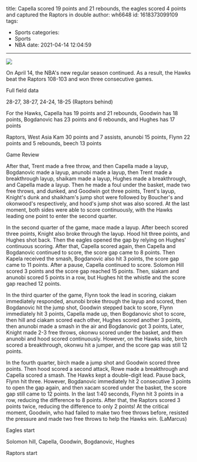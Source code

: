 title: Capella scored 19 points and 21 rebounds, the eagles scored 4 points and captured the Raptors in double
author: wh6648
id: 1618373099109
tags: 
- Sports
categories: 
- Sports
- NBA
date: 2021-04-14 12:04:59
---
![](https://p5.itc.cn/q_70/images01/20210414/a6fab496629a40cd8ca0590db4de44ee.jpeg)


On April 14, the NBA's new regular season continued. As a result, the Hawks beat the Raptors 108-103 and won three consecutive games.

Full field data

28-27, 38-27, 24-24, 18-25 (Raptors behind)

For the Hawks, Capella has 19 points and 21 rebounds, Goodwin has 18 points, Bogdanovic has 23 points and 6 rebounds, and Hughes has 17 points

Raptors, West Asia Kam 30 points and 7 assists, anunobi 15 points, Flynn 22 points and 5 rebounds, beech 13 points

Game Review

After that, Trent made a free throw, and then Capella made a layup, Bogdanovic made a layup, anunobi made a layup, then Trent made a breakthrough layup, shaikam made a layup, Hughes made a breakthrough, and Capella made a layup. Then he made a foul under the basket, made two free throws, and dunked, and Goodwin got three points, Trent's layup, Knight's dunk and shaikham's jump shot were followed by Boucher's and okonwood's respectively, and hood's jump shot was also scored. At the last moment, both sides were able to score continuously, with the Hawks leading one point to enter the second quarter.

In the second quarter of the game, mace made a layup. After beech scored three points, Knight also broke through the layup. Hood hit three points, and Hughes shot back. Then the eagles opened the gap by relying on Hughes' continuous scoring. After that, Capella scored again, then Capella and Bogdanovic continued to score, the score gap came to 8 points. Then Kapela received the smash, Bogdanovic also hit 3 points, the score gap came to 11 points. After a pause, Capella continued to score. Solomon Hill scored 3 points and the score gap reached 15 points. Then, siakam and anunobi scored 5 points in a row, but Hughes hit the whistle and the score gap reached 12 points.

In the third quarter of the game, Flynn took the lead in scoring, ciakam immediately responded, anunobi broke through the layup and scored, then Bogdanovic hit the jump shot, Goodwin stepped back to score, Flynn immediately hit 3 points, Capella made up, then Bogdanovic shot to score, then hill and ciakam scored each other, Hughes scored another 3 points, then anunobi made a smash in the air and Bogdanovic got 3 points, Later, Knight made 2-3 free throws, okonwu scored under the basket, and then anunobi and hood scored continuously. However, on the Hawks side, birch scored a breakthrough, okonwu hit a jumper, and the score gap was still 12 points.

In the fourth quarter, birch made a jump shot and Goodwin scored three points. Then hood scored a second attack, Rowe made a breakthrough and Capella scored a smash. The Hawks kept a double-digit lead. Pause back, Flynn hit three. However, Bogdanovic immediately hit 2 consecutive 3 points to open the gap again, and then xacam scored under the basket, the score gap still came to 12 points. In the last 1:40 seconds, Flynn hit 3 points in a row, reducing the difference to 8 points. After that, the Raptors scored 3 points twice, reducing the difference to only 2 points! At the critical moment, Goodwin, who had failed to make two free throws before, resisted the pressure and made two free throws to help the Hawks win. (LaMarcus)

Eagles start

Solomon hill, Capella, Goodwin, Bogdanovic, Hughes

Raptors start


